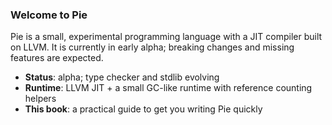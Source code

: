 ### Welcome to Pie

Pie is a small, experimental programming language with a JIT compiler built on LLVM. It is currently in early alpha; breaking changes and missing features are expected.

- **Status**: alpha; type checker and stdlib evolving
- **Runtime**: LLVM JIT + a small GC-like runtime with reference counting helpers
- **This book**: a practical guide to get you writing Pie quickly
